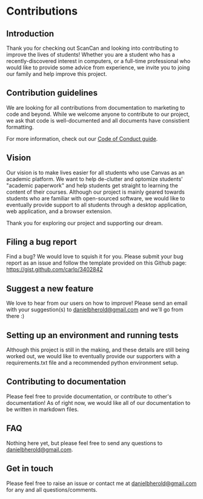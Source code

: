 # Contributions
## Introduction
Thank you for checking out ScanCan and looking into contributing to improve the lives of students! Whether you are a student who has a recently-discovered interest in computers, or a full-time professional who would like to provide some advice from experience, we invite you to joing our family and help improve this project. 

## Contribution guidelines
We are looking for all contributions from documentation to marketing to code and beyond. While we welcome anyone to contribute to our project, we ask that code is well-documented and all documents have consistient formatting.

For more information, check out our [Code of Conduct guide](https://github.com/dbherol/ScanCan/blob/master/CODE_OF_CONDUCT.md).

## Vision
Our vision is to make lives easier for all students who use Canvas as an academic platform. We want to help de-clutter and optomize students' "academic paperwork" and help students get straight to learning the content of their courses. Although our project is mainly geared towards students who are familiar with open-sourced software, we would like to eventually provide support to all students through a desktop application, web application, and a browser extension. 

Thank you for exploring our project and supporting our dream.

## Filing a bug report
Find a bug? We would love to squish it for you. Please submit your bug report as an issue and follow the template provided on this Github page: https://gist.github.com/carlo/3402842

## Suggest a new feature
We love to hear from our users on how to improve! Please send an email with your suggestion(s) to danielbherold@gmail.com and we'll go from there :)

## Setting up an environment and running tests
Although this project is still in the making, and these details are still being worked out, we would like to eventually  provide our supporters with a requirements.txt file and a recommended python environment setup. 

## Contributing to documentation
Please feel free to provide documentation, or contribute to other's documentation! As of right now, we would like all of our documentation to be written in markdown files.

## FAQ
Nothing here yet, but please feel free to send any questions to danielbherold@gmail.com.

## Get in touch
Please feel free to raise an issue or contact me at danielbherold@gmail.com for any and all questions/comments.

